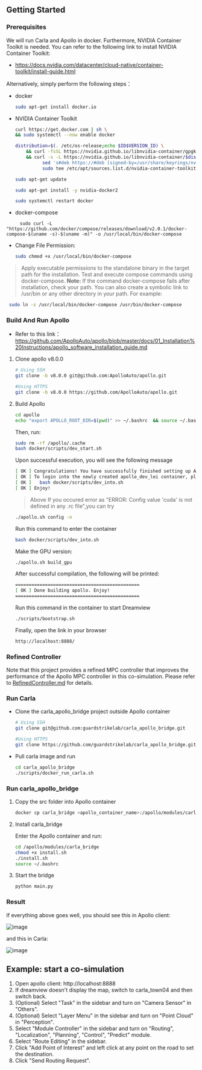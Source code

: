 
<!-- GETTING STARTED -->
## Getting Started

### Prerequisites

We will run Carla and Apollo in docker. Furthermore, NVIDIA Container Toolkit is needed. You can refer to the following link to install NVIDIA Container Toolkit:
* https://docs.nvidia.com/datacenter/cloud-native/container-toolkit/install-guide.html

Alternatively, simply perform the following steps：

* docker

  ```sh
  sudo apt-get install docker.io
  ```
* NVIDIA Container Toolkit

  ```sh
  curl https://get.docker.com | sh \
  && sudo systemctl --now enable docker
  ```
  ```sh
  distribution=$(. /etc/os-release;echo $ID$VERSION_ID) \
      && curl -fsSL https://nvidia.github.io/libnvidia-container/gpgkey | sudo gpg --dearmor -o /usr/share/keyrings/nvidia-container-toolkit-keyring.gpg \
      && curl -s -L https://nvidia.github.io/libnvidia-container/$distribution/libnvidia-container.list | \
            sed 's#deb https://#deb [signed-by=/usr/share/keyrings/nvidia-container-toolkit-keyring.gpg] https://#g' | \
            sudo tee /etc/apt/sources.list.d/nvidia-container-toolkit.list
  ```
  ```sh
  sudo apt-get update
  ```
  ```sh
  sudo apt-get install -y nvidia-docker2
  ```
  ```sh
  sudo systemctl restart docker
  ```

* docker-compose

```
     sudo curl -L "https://github.com/docker/compose/releases/download/v2.0.1/docker-compose-$(uname -s)-$(uname -m)" -o /usr/local/bin/docker-compose
```

* Change File Permission:

  ``` sh
  sudo chmod +x /usr/local/bin/docker-compose 
  ```

> Apply executable permissions to the standalone binary in the target path for the installation.
> Test and execute compose commands using docker-compose.
> **Note:**
> If the command docker-compose fails after installation, check your path. You can also create a symbolic link to /usr/bin or any other directory in your path. For example:

```sh
 sudo ln -s /usr/local/bin/docker-compose /usr/bin/docker-compose
```

### Build And Run Apollo

* Refer to this link：
  <br> https://github.com/ApolloAuto/apollo/blob/master/docs/01_Installation%20Instructions/apollo_software_installation_guide.md

1. Clone apollo v8.0.0 

   ```sh
   # Using SSH
   git clone -b v8.0.0 git@github.com:ApolloAuto/apollo.git
   
   #Using HTTPS
   git clone -b v8.0.0 https://github.com/ApolloAuto/apollo.git
   ```

2. Build Apollo
   
   ```sh
   cd apollo
   echo "export APOLLO_ROOT_DIR=$(pwd)" >> ~/.bashrc  && source ~/.bashrc
   ```

   Then, run:

   ```sh
   sudo rm -rf /apollo/.cache
   bash docker/scripts/dev_start.sh
   ```

   Upon successful execution, you will see the following message

   ```sh
   [ OK ] Congratulations! You have successfully finished setting up Apollo Dev Environment.
   [ OK ] To login into the newly created apollo_dev_lei container, please run the following command:
   [ OK ]   bash docker/scripts/dev_into.sh
   [ OK ] Enjoy!
   ```
   > Above If you occured error as "ERROR: Config value 'cuda' is not defined in any .rc file",you can try 

   ```sh
   ./apollo.sh config -n
   ```

   Run this command to enter the container

   ```sh
   bash docker/scripts/dev_into.sh
   ```

   Make the GPU version:

   ```sh
   ./apollo.sh build_gpu
   ```

   After successful compilation, the following will be printed:

   ```sh
   ==============================================
   [ OK ] Done building apollo. Enjoy!
   ==============================================
   ```

   Run this command in the container to start Dreamview

   ```sh
   ./scripts/bootstrap.sh
   ```

   Finally, open the link in your browser

   ```sh
   http://localhost:8888/
   ```

### Refined Controller

Note that this project provides a refined MPC controller that improves the performance of the Apollo MPC controller in this co-simulation. Please refer to [RefinedController.md](RefinedController.md) for details.


### Run Carla

* Clone the carla_apollo_bridge project outside Apollo container

  ```sh
  # Using SSH
  git clone git@github.com:guardstrikelab/carla_apollo_bridge.git
  
  #Using HTTPS
  git clone https://github.com/guardstrikelab/carla_apollo_bridge.git
  ```

* Pull carla image and run

  ```sh
  cd carla_apollo_bridge
  ./scripts/docker_run_carla.sh
  ```

### Run carla_apollo_bridge
1.  Copy the src folder into Apollo container
    ```sh
    docker cp carla_bridge <apollo_container_name>:/apollo/modules/carla_bridge
    ```
2.  Install carla_bridge

    Enter the Apollo container and run:
    ```sh
    cd /apollo/modules/carla_bridge
    chmod +x install.sh
    ./install.sh
    source ~/.bashrc
    ```

3. Start the bridge

    ```sh
    python main.py
    ```

### Result
If everything above goes well, you should see this in Apollo client: 
 
![image](images/Apollo.png)

and this in Carla:

![image](images/CarlaUE4.png)


## Example: start a co-simulation
1. Open apollo client: http://localhost:8888
2. If dreamview doesn't display the map, switch to carla_town04 and then switch back. 
3. (Optional) Select "Task" in the sidebar and turn on "Camera Sensor" in "Others".
4. (Optional) Select "Layer Menu" in the sidebar and turn on "Point Cloud" in "Perception".
5. Select "Module Controller" in the sidebar and turn on "Routing", "Localization", "Planning", "Control", "Predict" module.
6. Select "Route Editing" in the sidebar.
7. Click "Add Point of Interest" and left click at any point on the road to set the destination.
8. Click "Send Routing Request".


